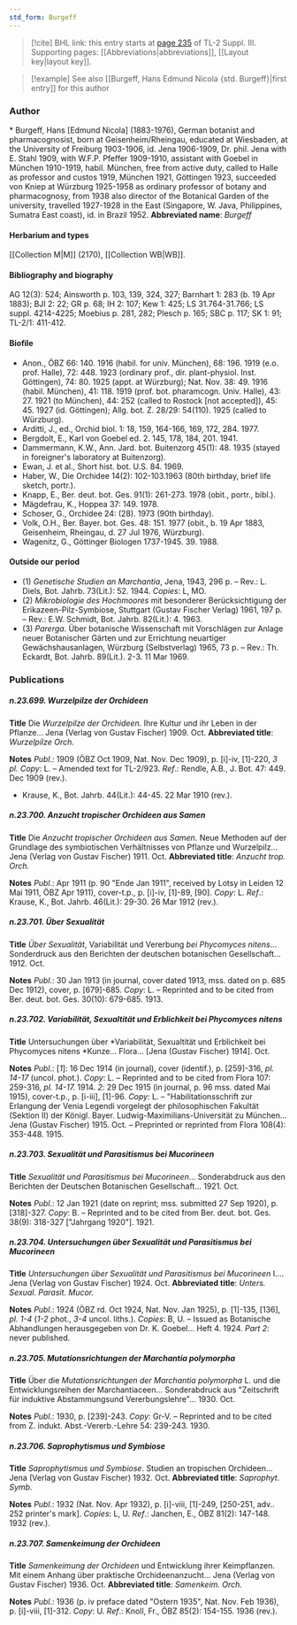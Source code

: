 ```yaml
---
std_form: Burgeff
---
```


> [!cite] BHL link: this entry starts at [page 235](https://www.biodiversitylibrary.org/page/33266542) of TL-2 Suppl. III.
> Supporting pages: [[Abbreviations|abbreviations]], [[Layout key|layout key]].

> [!example] See also [[Burgeff, Hans Edmund Nicola {std. Burgeff}|first entry]] for this author

### Author

\* Burgeff, Hans \[Edmund Nicola\] (1883-1976), German botanist and pharmacognosist, born at Geisenheim/Rheingau, educated at Wiesbaden, at the University of Freiburg 1903-1906, id. Jena 1906-1909, Dr. phil. Jena with E. Stahl 1909, with W.F.P. Pfeffer 1909-1910, assistant with Goebel in München 1910-1919, habil. München, free from active duty, called to Halle as professor and custos 1919, München 1921, Göttingen 1923, succeeded von Kniep at Würzburg 1925-1958 as ordinary professor of botany and pharmacognosy, from 1938 also director of the Botanical Garden of the university, travelled 1927-1928 in the East (Singapore, W. Java, Philippines, Sumatra East coast), id. in Brazil 1952. 
**Abbreviated name**: *Burgeff*

#### Herbarium and types

[[Collection M|M]] (2170), [[Collection WB|WB]].

#### Bibliography and biography

AG 12(3): 524; Ainsworth p. 103, 139, 324, 327; Barnhart 1: 283 (b. 19 Apr 1883); BJI 2: 22; GR p. 68; IH 2: 107; Kew 1: 425; LS 31.764-31.766; LS suppl. 4214-4225; Moebius p. 281, 282; Plesch p. 165; SBC p. 117; SK 1: 91; TL-2/1: 411-412.

#### Biofile

- Anon., ÖBZ 66: 140. 1916 (habil. for univ. München), 68: 196. 1919 (e.o. prof. Halle), 72: 448. 1923 (ordinary prof., dir. plant-physiol. Inst. Göttingen), 74: 80. 1925 (appt. at Würzburg); Nat. Nov. 38: 49. 1916 (habil. München), 41: 118. 1919 (prof. bot. pharamcogn. Univ. Halle), 43: 27. 1921 (to München), 44: 252 (called to Rostock \[not accepted\]), 45: 45. 1927 (id. Göttingen); Allg. bot. Z. 28/29: 54(110). 1925 (called to Würzburg).
- Arditti, J., ed., Orchid biol. 1: 18, 159, 164-166, 169, 172, 284. 1977.
- Bergdolt, E., Karl von Goebel ed. 2. 145, 178, 184, 201. 1941.
- Dammermann, K.W., Ann. Jard. bot. Buitenzorg 45(1): 48. 1935 (stayed in foreigner's laboratory at Buitenzorg).
- Ewan, J. et al., Short hist. bot. U.S. 84. 1969.
- Haber, W., Die Orchidee 14(2): 102-103.1963 (80th birthday, brief life sketch, portr.).
- Knapp, E., Ber. deut. bot. Ges. 91(1): 261-273. 1978 (obit., portr., bibl.).
- Mägdefrau, K., Hoppea 37: 149. 1978.
- Schoser, G., Orchidee 24: (28). 1973 (90th birthday).
- Volk, O.H., Ber. Bayer. bot. Ges. 48: 151. 1977 (obit., b. 19 Apr 1883, Geisenheim, Rheingau, d. 27 Jul 1976, Würzburg).
- Wagenitz, G., Göttinger Biologen 1737-1945. 39. 1988.

#### Outside our period

- (1) *Genetische Studien an Marchantia*, Jena, 1943, 296 p. – Rev.: L. Diels, Bot. Jahrb. 73(Lit.): 52. 1944. *Copies*: L, MO.
- (2) *Mikrobiologie des Hochmoores* mit besonderer Berücksichtigung der Erikazeen-Pilz-Symbiose, Stuttgart (Gustav Fischer Verlag) 1961, 197 p. – Rev.: E.W. Schmidt, Bot. Jahrb. 82(Lit.): 4. 1963.
- (3) *Parerga*. Über botanische Wissenschaft mit Vorschlägen zur Anlage neuer Botanischer Gärten und zur Errichtung neuartiger Gewächshausanlagen, Würzburg (Selbstverlag) 1965, 73 p. – Rev.: Th. Eckardt, Bot. Jahrb. 89(Lit.). 2-3. 11 Mar 1969.

### Publications

##### n.23.699. Wurzelpilze der Orchideen

**Title**
Die *Wurzelpilze der Orchideen*. Ihre Kultur und ihr Leben in der Pflanze... Jena (Verlag von Gustav Fischer) 1909. Oct.
**Abbreviated title**: *Wurzelpilze Orch.*

**Notes**
*Publ*.: 1909 (ÖBZ Oct 1909, Nat. Nov. Dec 1909), p. \[i\]-iv, \[1\]-220, *3 pl. Copy*: L. – Amended text for TL-2/923.
*Ref*.: Rendle, A.B., J. Bot. 47: 449. Dec 1909 (rev.).
- Krause, K., Bot. Jahrb. 44(Lit.): 44-45. 22 Mar 1910 (rev.).

##### n.23.700. Anzucht tropischer Orchideen aus Samen

**Title**
Die *Anzucht tropischer Orchideen aus Samen*. Neue Methoden auf der Grundlage des symbiotischen Verhältnisses von Pflanze und Wurzelpilz... Jena (Verlag von Gustav Fischer) 1911. Oct.
**Abbreviated title**: *Anzucht trop. Orch.*

**Notes**
*Publ*.: Apr 1911 (p. 90 "Ende Jan 1911", received by Lotsy in Leiden 12 Mai 1911, ÖBZ Apr 1911), cover-t.p., p. \[i\]-iv, \[1\]-89, \[90\]. *Copy*: L.
*Ref*.: Krause, K., Bot. Jahrb. 46(Lit.): 29-30. 26 Mar 1912 (rev.).

##### n.23.701. Über Sexualität

**Title**
*Über Sexualität*, Variabilität und Vererbung *bei Phycomyces nitens*... Sonderdruck aus den Berichten der deutschen botanischen Gesellschaft... 1912. Oct.

**Notes**
*Publ*.: 30 Jan 1913 (in journal, cover dated 1913, mss. dated on p. 685 Dec 1912), cover, p. \[679\]-685. *Copy*: L. – Reprinted and to be cited from Ber. deut. bot. Ges. 30(10): 679-685. 1913.

##### n.23.702. Variabilität, Sexualtität und Erblichkeit bei Phycomyces nitens

**Title**
Untersuchungen über *Variabilität, Sexualtität und Erblichkeit bei Phycomyces nitens *Kunze... Flora... \[Jena (Gustav Fischer) 1914\]. Oct.

**Notes**
*Publ*.: \[*1*\]: 16 Dec 1914 (in journal), cover (identif.), p. \[259\]-316, *pl. 14-17* (uncol. phot.).
*Copy*: L. – Reprinted and to be cited from Flora 107: 259-316, *pl. 14-17.* 1914.
*2*: 29 Dec 1915 (in journal, p. 96 mss. dated Mai 1915), cover-t.p., p. \[i-iii\], \[1\]-96. *Copy*: L.  – "Habilitationsschrift zur Erlangung der Venia Legendi vorgelegt der philosophischen Fakultät (Sektion II) der Königl. Bayer. Ludwig-Maximilians-Universität zu München... Jena (Gustav Fischer) 1915. Oct. – Preprinted or reprinted from Flora 108(4): 353-448. 1915.

##### n.23.703. Sexualität und Parasitismus bei Mucorineen

**Title**
*Sexualität und Parasitismus bei Mucorineen*... Sonderabdruck aus den Berichten der Deutschen Botanischen Gesellschaft... 1921. Oct.

**Notes**
*Publ*.: 12 Jan 1921 (date on reprint; mss. submitted 27 Sep 1920), p. \[318\]-327. *Copy*: B. – Reprinted and to be cited from Ber. deut. bot. Ges. 38(9): 318-327 \["Jahrgang 1920"\]. 1921.

##### n.23.704. Untersuchungen über Sexualität und Parasitismus bei Mucorineen

**Title**
*Untersuchungen über Sexualität und Parasitismus bei Mucorineen* I.... Jena (Verlag von Gustav Fischer) 1924. Oct.
**Abbreviated title**: *Unters. Sexual. Parasit. Mucor.*

**Notes**
*Publ*.: 1924 (ÖBZ rd. Oct 1924, Nat. Nov. Jan 1925), p. \[1\]-135, \[136\], *pl. 1-4* (*1-2* phot., *3-4* uncol. liths.). *Copies*: B, U. – Issued as Botanische Abhandlungen herausgegeben von Dr. K. Goebel... Heft 4. 1924.
*Part 2*: never published.

##### n.23.705. Mutationsrichtungen der Marchantia polymorpha

**Title**
Über die *Mutationsrichtungen der Marchantia polymorpha* L. und die Entwicklungsreihen der Marchantiaceen... Sonderabdruck aus "Zeitschrift für induktive Abstammungsund Vererbungslehre"... 1930. Oct.

**Notes**
*Publ*.: 1930, p. \[239\]-243. *Copy*: Gr-V. – Reprinted and to be cited from Z. indukt. Abst.-Vererb.-Lehre 54: 239-243. 1930.

##### n.23.706. Saprophytismus und Symbiose

**Title**
*Saprophytismus und Symbiose*. Studien an tropischen Orchideen... Jena (Verlag von Gustav Fischer) 1932. Oct.
**Abbreviated title**: *Saprophyt. Symb.*

**Notes**
*Publ*.: 1932 (Nat. Nov. Apr 1932), p. \[i\]-viii, \[1\]-249, \[250-251, adv.. 252 printer's mark\].
*Copies*: L, U.
*Ref*.: Janchen, E., ÖBZ 81(2): 147-148. 1932 (rev.).

##### n.23.707. Samenkeimung der Orchideen

**Title**
*Samenkeimung der Orchideen* und Entwicklung ihrer Keimpflanzen. Mit einem Anhang über praktische Orchideenanzucht... Jena (Verlag von Gustav Fischer) 1936. Oct.
**Abbreviated title**: *Samenkeim. Orch.*

**Notes**
*Publ*.: 1936 (p. iv preface dated "Ostern 1935", Nat. Nov. Feb 1936), p. \[i\]-viii, \[1\]-312.
*Copy*: U.
*Ref*.: Knoll, Fr., ÖBZ 85(2): 154-155. 1936 (rev.).

